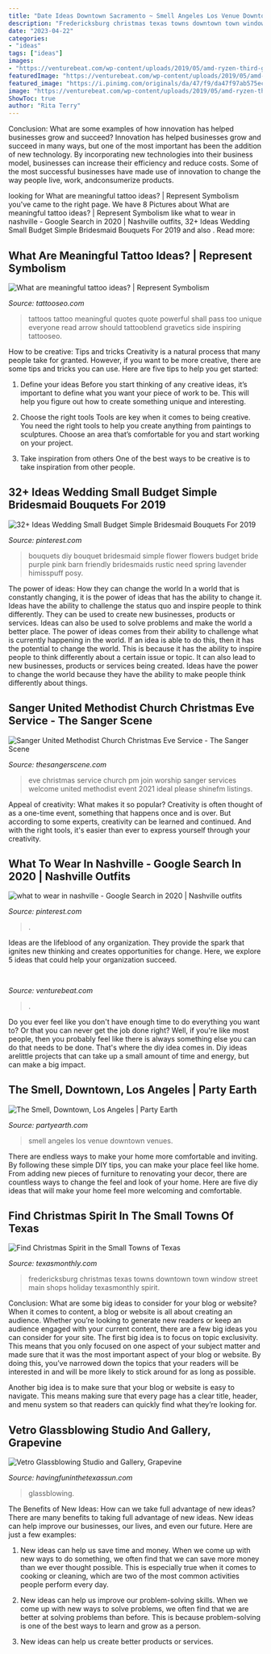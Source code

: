 ```yaml
---
title: "Date Ideas Downtown Sacramento ~ Smell Angeles Los Venue Downtown Venues"
description: "Fredericksburg christmas texas towns downtown town window street main shops holiday texasmonthly spirit"
date: "2023-04-22"
categories:
- "ideas"
tags: ["ideas"]
images:
- "https://venturebeat.com/wp-content/uploads/2019/05/amd-ryzen-third-generation.jpg"
featuredImage: "https://venturebeat.com/wp-content/uploads/2019/05/amd-ryzen-third-generation.jpg"
featured_image: "https://i.pinimg.com/originals/da/47/f9/da47f97ab575ec39c1c99aa27dc5076b.jpg"
image: "https://venturebeat.com/wp-content/uploads/2019/05/amd-ryzen-third-generation.jpg"
ShowToc: true
author: "Rita Terry"
---
```



Conclusion: What are some examples of how innovation has helped businesses grow and succeed?
Innovation has helped businesses grow and succeed in many ways, but one of the most important has been the addition of new technology. By incorporating new technologies into their business model, businesses can increase their efficiency and reduce costs. Some of the most successful businesses have made use of innovation to change the way people live, work, andconsumerize products.

	

		
looking for What are meaningful tattoo ideas? | Represent Symbolism you've came to the right page. We have 8 Pictures about What are meaningful tattoo ideas? | Represent Symbolism like what to wear in nashville - Google Search in 2020 | Nashville outfits, 32+ Ideas Wedding Small Budget Simple Bridesmaid Bouquets For 2019 and also . Read more:
		
    
## What Are Meaningful Tattoo Ideas? | Represent Symbolism

<img loading=lazy src="https://www.tattooseo.com/wp-content/uploads/2017/09/meaningful-tattoos-17.jpg" onerror="this.onerror=null;this.src='https://tse1.mm.bing.net/th?id=OIP.znB5TuDria_-Xlba30ldRQAAAA&amp;pid=15.1';" alt="What are meaningful tattoo ideas? | Represent Symbolism">

_Source: tattooseo.com_

>tattoos tattoo meaningful quotes quote powerful shall pass too unique everyone read arrow should tattooblend gravetics side inspiring tattooseo. 

	

How to be creative: Tips and tricks
Creativity is a natural process that many people take for granted. However, if you want to be more creative, there are some tips and tricks you can use. Here are five tips to help you get started:
1. Define your ideas
Before you start thinking of any creative ideas, it’s important to define what you want your piece of work to be. This will help you figure out how to create something unique and interesting.

2. Choose the right tools
Tools are key when it comes to being creative. You need the right tools to help you create anything from paintings to sculptures. Choose an area that’s comfortable for you and start working on your project.
3. Take inspiration from others
One of the best ways to be creative is to take inspiration from other people.

    
## 32+ Ideas Wedding Small Budget Simple Bridesmaid Bouquets For 2019

<img loading=lazy src="https://i.pinimg.com/originals/da/47/f9/da47f97ab575ec39c1c99aa27dc5076b.jpg" onerror="this.onerror=null;this.src='https://tse3.mm.bing.net/th?id=OIP.AAk0j-5zrOe59NBHnuErbwAAAA&amp;pid=15.1';" alt="32+ Ideas Wedding Small Budget Simple Bridesmaid Bouquets For 2019">

_Source: pinterest.com_

>bouquets diy bouquet bridesmaid simple flower flowers budget bride purple pink barn friendly bridesmaids rustic need spring lavender himisspuff posy. 

	

The power of ideas: How they can change the world
In a world that is constantly changing, it is the power of ideas that has the ability to change it. Ideas have the ability to challenge the status quo and inspire people to think differently. They can be used to create new businesses, products or services. Ideas can also be used to solve problems and make the world a better place.
The power of ideas comes from their ability to challenge what is currently happening in the world. If an idea is able to do this, then it has the potential to change the world. This is because it has the ability to inspire people to think differently about a certain issue or topic. It can also lead to new businesses, products or services being created. Ideas have the power to change the world because they have the ability to make people think differently about things.

    
## Sanger United Methodist Church Christmas Eve Service - The Sanger Scene

<img loading=lazy src="https://www.thesangerscene.com/wp-content/uploads/2016/12/christmas-eve-service-7.00-pm.jpg" onerror="this.onerror=null;this.src='https://tse1.mm.bing.net/th?id=OIP.eHct66s_meWP155GGqzedQHaDt&amp;pid=15.1';" alt="Sanger United Methodist Church Christmas Eve Service - The Sanger Scene">

_Source: thesangerscene.com_

>eve christmas service church pm join worship sanger services welcome united methodist event 2021 ideal please shinefm listings. 

	

Appeal of creativity: What makes it so popular?
Creativity is often thought of as a one-time event, something that happens once and is over. But according to some experts, creativity can be learned and continued. And with the right tools, it's easier than ever to express yourself through your creativity.

    
## What To Wear In Nashville - Google Search In 2020 | Nashville Outfits

<img loading=lazy src="https://i.pinimg.com/736x/df/f2/df/dff2dfd92d314f8aa7ab41ae76966862.jpg" onerror="this.onerror=null;this.src='https://tse2.mm.bing.net/th?id=OIP.Zwgz_pfSofB6_9HOcNq16QHaJQ&amp;pid=15.1';" alt="what to wear in nashville - Google Search in 2020 | Nashville outfits">

_Source: pinterest.com_

>. 

	

Ideas are the lifeblood of any organization. They provide the spark that ignites new thinking and creates opportunities for change. Here, we explore 5 ideas that could help your organization succeed.

    
## 

<img loading=lazy src="https://venturebeat.com/wp-content/uploads/2019/05/amd-ryzen-third-generation.jpg" onerror="this.onerror=null;this.src='https://tse1.mm.bing.net/th?id=OIP.11ghnT6m99Zk2gavAzErcQHaDt&amp;pid=15.1';" alt="">

_Source: venturebeat.com_

>. 

	

Do you ever feel like you don't have enough time to do everything you want to? Or that you can never get the job done right? Well, if you're like most people, then you probably feel like there is always something else you can do that needs to be done. That's where the diy idea comes in. Diy ideas arelittle projects that can take up a small amount of time and energy, but can make a big impact.

    
## The Smell, Downtown, Los Angeles | Party Earth

<img loading=lazy src="http://cdn.partyearth.com/photos/a328759e94868a251f3e31814bc4a787/the-smell_s345x230.jpg?1375171729" onerror="this.onerror=null;this.src='https://tse1.mm.bing.net/th?id=OIP.xPNoBdJrmTPmqQFyOKMvDwHaE8&amp;pid=15.1';" alt="The Smell, Downtown, Los Angeles | Party Earth">

_Source: partyearth.com_

>smell angeles los venue downtown venues. 

	

There are endless ways to make your home more comfortable and inviting. By following these simple DIY tips, you can make your place feel like home. From adding new pieces of furniture to renovating your decor, there are countless ways to change the feel and look of your home. Here are five diy ideas that will make your home feel more welcoming and comfortable.

    
## Find Christmas Spirit In The Small Towns Of Texas

<img loading=lazy src="https://www.texasmonthly.com/wp-content/uploads/2017/12/fredericksburg-1200x750.jpg" onerror="this.onerror=null;this.src='https://tse1.mm.bing.net/th?id=OIP.zp_IianZBHcUK_E-8jYkHwHaEo&amp;pid=15.1';" alt="Find Christmas Spirit in the Small Towns of Texas">

_Source: texasmonthly.com_

>fredericksburg christmas texas towns downtown town window street main shops holiday texasmonthly spirit. 

	

Conclusion: What are some big ideas to consider for your blog or website?
When it comes to content, a blog or website is all about creating an audience. Whether you’re looking to generate new readers or keep an audience engaged with your current content, there are a few big ideas you can consider for your site. 
The first big idea is to focus on topic exclusivity. This means that you only focused on one aspect of your subject matter and made sure that it was the most important aspect of your blog or website. By doing this, you’ve narrowed down the topics that your readers will be interested in and will be more likely to stick around for as long as possible. 

Another big idea is to make sure that your blog or website is easy to navigate. This means making sure that every page has a clear title, header, and menu system so that readers can quickly find what they’re looking for.

    
## Vetro Glassblowing Studio And Gallery, Grapevine

<img loading=lazy src="https://i0.wp.com/havingfuninthetexassun.com/wp-content/uploads/2020/02/img_2157.jpg?fit=1200%2C900&amp;ssl=1" onerror="this.onerror=null;this.src='https://tse2.mm.bing.net/th?id=OIP.jC75ENzCdfIPV7Py7JutWAHaFj&amp;pid=15.1';" alt="Vetro Glassblowing Studio and Gallery, Grapevine">

_Source: havingfuninthetexassun.com_

>glassblowing. 

	

The Benefits of New Ideas: How can we take full advantage of new ideas?
There are many benefits to taking full advantage of new ideas. New ideas can help improve our businesses, our lives, and even our future. Here are just a few examples:
1. New ideas can help us save time and money. When we come up with new ways to do something, we often find that we can save more money than we ever thought possible. This is especially true when it comes to cooking or cleaning, which are two of the most common activities people perform every day.

2. New ideas can help us improve our problem-solving skills. When we come up with new ways to solve problems, we often find that we are better at solving problems than before. This is because problem-solving is one of the best ways to learn and grow as a person.

3. New ideas can help us create better products or services.

